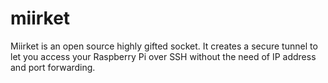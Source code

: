 # miirket
Miirket is an open source highly gifted socket. It creates a secure tunnel to let you access your Raspberry Pi over SSH without the need of IP address and port forwarding.
